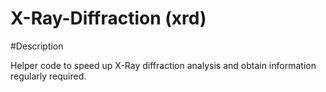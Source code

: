 # X-Ray-Diffraction (xrd)

#Description

Helper code to speed up X-Ray diffraction analysis and obtain information regularly required. 
